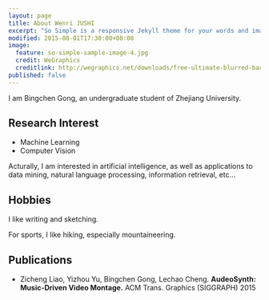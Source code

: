 ```yaml
---
layout: page
title: About Wenri JUSHI
excerpt: "So Simple is a responsive Jekyll theme for your words and images."
modified: 2015-08-01T17:30:00+08:00
image:
  feature: so-simple-sample-image-4.jpg
  credit: WeGraphics
  creditlink: http://wegraphics.net/downloads/free-ultimate-blurred-background-pack/
published: false
---
```


I am Bingchen Gong, an undergraduate student of Zhejiang University.

## Research Interest

* Machine Learning
* Computer Vision

Acturally, I am interested in artificial intelligence, as well as applications to data mining, natural language processing, information retrieval, etc...

## Hobbies

I like writing and sketching.

For sports, I like hiking, especially mountaineering.

## Publications

* Zicheng Liao, Yizhou Yu, Bingchen Gong, Lechao Cheng. **AudeoSynth: Music-Driven Video Montage.** ACM Trans. Graphics (SIGGRAPH) 2015

[^1]: Example: *domain.com/category-name/post-title*
